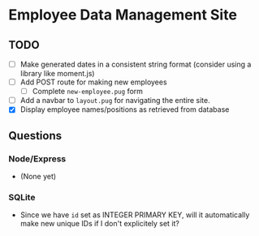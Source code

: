 # Employee Data Management Site

## TODO
- [ ] Make generated dates in a consistent string format (consider using a
  library like moment.js)
- [ ] Add POST route for making new employees
    - [ ] Complete `new-employee.pug` form
- [ ] Add a navbar to `layout.pug` for navigating the entire site.
- [x] Display employee names/positions as retrieved from database

## Questions

### Node/Express

- (None yet)

### SQLite

- Since we have `id` set as INTEGER PRIMARY KEY, will it automatically make new
  unique IDs if I don't explicitely set it?
